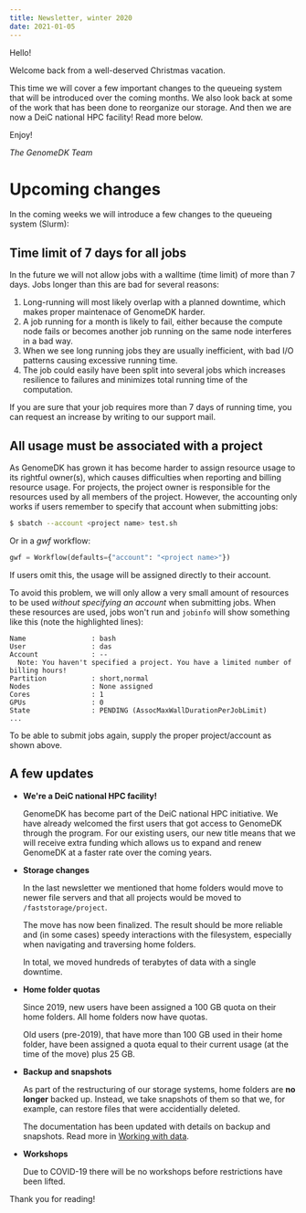 ```yaml
---
title: Newsletter, winter 2020
date: 2021-01-05
---
```


Hello!

Welcome back from a well-deserved Christmas vacation.

This time we will cover a few important changes to the queueing system
that will be introduced over the coming months. We also look back at
some of the work that has been done to reorganize our storage. And then
we are now a DeiC national HPC facility! Read more below.

Enjoy!

*The GenomeDK Team*

# Upcoming changes

In the coming weeks we will introduce a few changes to the queueing
system (Slurm):

## Time limit of 7 days for all jobs

In the future we will not allow jobs with a walltime (time limit) of
more than 7 days. Jobs longer than this are bad for several reasons:

1.  Long-running will most likely overlap with a planned downtime, which
    makes proper maintenace of GenomeDK harder.
2.  A job running for a month is likely to fail, either because the
    compute node fails or becomes another job running on the same node
    interferes in a bad way.
3.  When we see long running jobs they are usually inefficient, with bad
    I/O patterns causing excessive running time.
4.  The job could easily have been split into several jobs which
    increases resilience to failures and minimizes total running time of
    the computation.

If you are sure that your job requires more than 7 days of running time,
you can request an increase by writing to our support mail.

## All usage must be associated with a project

As GenomeDK has grown it has become harder to assign resource usage to
its rightful owner(s), which causes difficulties when reporting and
billing resource usage. For projects, the project owner is responsible
for the resources used by all members of the project. However, the
accounting only works if users remember to specify that account when
submitting jobs:

```bash
$ sbatch --account <project name> test.sh
```

Or in a *gwf* workflow:

```python
gwf = Workflow(defaults={"account": "<project name>"})
```

If users omit this, the usage will be assigned directly to their
account.

To avoid this problem, we will only allow a very small amount of
resources to be used *without specifying an account* when submitting
jobs. When these resources are used, jobs won't run and `jobinfo` will
show something like this (note the highlighted lines):

```
Name                : bash
User                : das
Account             : --
  Note: You haven't specified a project. You have a limited number of billing hours!
Partition           : short,normal
Nodes               : None assigned
Cores               : 1
GPUs                : 0
State               : PENDING (AssocMaxWallDurationPerJobLimit)
...
```

To be able to submit jobs again, supply the proper project/account as
shown above.

## A few updates

-   **We're a DeiC national HPC facility!**

    GenomeDK has become part of the DeiC national HPC initiative. We
    have already welcomed the first users that got access to GenomeDK
    through the program. For our existing users, our new title means
    that we will receive extra funding which allows us to expand and
    renew GenomeDK at a faster rate over the coming years.

-   **Storage changes**

    In the last newsletter we mentioned that home folders would move to
    newer file servers and that all projects would be moved to
    `/faststorage/project`.

    The move has now been finalized. The result should be more reliable
    and (in some cases) speedy interactions with the filesystem,
    especially when navigating and traversing home folders.

    In total, we moved hundreds of terabytes of data with a single
    downtime.

-   **Home folder quotas**

    Since 2019, new users have been assigned a 100 GB quota on their
    home folders. All home folders now have quotas.

    Old users (pre-2019), that have more than 100 GB used in their home
    folder, have been assigned a quota equal to their current usage (at
    the time of the move) plus 25 GB.

-   **Backup and snapshots**

    As part of the restructuring of our storage systems, home folders
    are **no longer** backed up. Instead, we take snapshots of them so
    that we, for example, can restore files that were accidentially
    deleted.

    The documentation has been updated with details on backup and
    snapshots. Read more in [Working with data](@/docs/working-with-data.md).

-   **Workshops**

    Due to COVID-19 there will be no workshops before restrictions have
    been lifted.

Thank you for reading!
